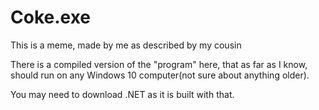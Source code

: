 # Coke.exe
This is a meme, made by me as described by my cousin


There is a compiled version of the "program" here, that as far as I know, should run on any Windows 10 computer(not sure about anything older).

You may need to download .NET as it is built with that.

